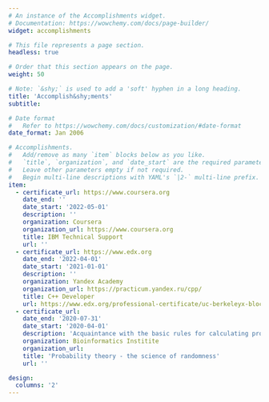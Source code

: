 ```yaml
---
# An instance of the Accomplishments widget.
# Documentation: https://wowchemy.com/docs/page-builder/
widget: accomplishments

# This file represents a page section.
headless: true

# Order that this section appears on the page.
weight: 50

# Note: `&shy;` is used to add a 'soft' hyphen in a long heading.
title: 'Accomplish&shy;ments'
subtitle:

# Date format
#   Refer to https://wowchemy.com/docs/customization/#date-format
date_format: Jan 2006

# Accomplishments.
#   Add/remove as many `item` blocks below as you like.
#   `title`, `organization`, and `date_start` are the required parameters.
#   Leave other parameters empty if not required.
#   Begin multi-line descriptions with YAML's `|2-` multi-line prefix.
item:
  - certificate_url: https://www.coursera.org
    date_end: ''
    date_start: '2022-05-01'
    description: ''
    organization: Coursera
    organization_url: https://www.coursera.org
    title: IBM Technical Support
    url: ''
  - certificate_url: https://www.edx.org
    date_end: '2022-04-01'
    date_start: '2021-01-01'
    description: ''
    organization: Yandex Academy
    organization_url: https://practicum.yandex.ru/cpp/
    title: C++ Developer
    url: https://www.edx.org/professional-certificate/uc-berkeleyx-blockchain-fundamentals
  - certificate_url: 
    date_end: '2020-07-31'
    date_start: '2020-04-01'
    description: 'Acquaintance with the basic rules for calculating probabilities, solving probabilistic problems, by mastering various methods.'
    organization: Bioinformatics Institite
    organization_url: 
    title: 'Probability theory - the science of randomness'
    url: ''

design:
  columns: '2'
---
```

